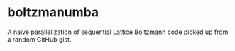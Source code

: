 # boltzmanumba
A naive parallelization of sequential Lattice Boltzmann code picked up from a random GitHub gist.
